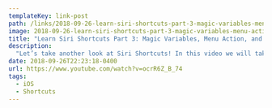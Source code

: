 ```yaml
---
templateKey: link-post
path: /links/2018-09-26-learn-siri-shortcuts-part-3-magic-variables-menu-action-and-more
image: 2018-09-26-learn-siri-shortcuts-part-3-magic-variables-menu-action-and-more.jpg
title: "Learn Siri Shortcuts Part 3: Magic Variables, Menu Action, and More!"
description:
  "Let’s take another look at Siri Shortcuts! In this video we will take a look at magic variables, the menu action, and more. We will also cover a few shortcuts that hook into Things 3, Do Not Disturb, and Apple Music. Add to Shopping List: https://www.icloud.com/shortcuts/9524...Work Time: https://"
date: 2018-09-26T22:23:18-0400
url: https://www.youtube.com/watch?v=ocrR6Z_B_74
tags:
  - iOS
  - Shortcuts
---
```

